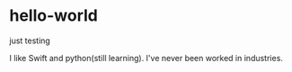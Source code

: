 # hello-world
just testing

I like Swift and python(still learning).
I've never been worked in industries. 

